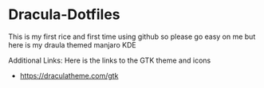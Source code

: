 # Dracula-Dotfiles

This is my first rice and first time using github so please go easy on me 
but here is my draula themed manjaro KDE 

Additional Links:
Here is the links to the GTK theme and icons
- https://draculatheme.com/gtk
